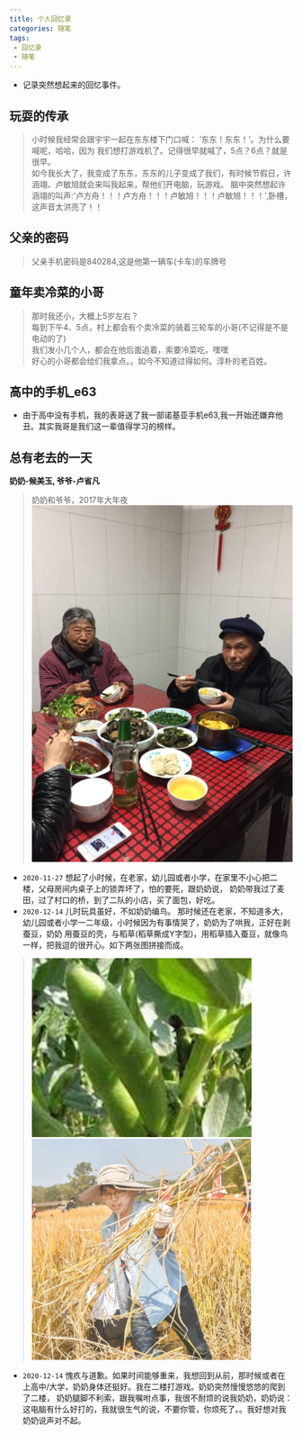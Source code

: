 ```yaml
---
title: 个人回忆录
categories: 随笔
tags: 
 - 回忆录
 - 随笔
---  
```

 
<Meta/>  
 
* 记录突然想起来的回忆事件。 

## 玩耍的传承
> 小时候我经常会跟宇宇一起在东东楼下门口喊： ‘东东！东东！’。为什么要喊呢，哈哈，因为
> 我们想打游戏机了。记得很早就喊了，5点？6点？就是很早。  
> 如今我长大了，我变成了东东，东东的儿子变成了我们，有时候节假日，许涵翊、卢敏旭就会来叫我起来，帮他们开电脑，玩游戏。
> 脑中突然想起许涵翊的叫声:'卢方舟！！！卢方舟！！！卢敏旭！！！卢敏旭！！！',卧槽，这声音太洪亮了！！

## 父亲的密码
> 父亲手机密码是840284,这是他第一辆车(卡车)的车牌号

## 童年卖冷菜的小哥
> 那时我还小，大概上5岁左右？  
> 每到下午4、5点，村上都会有个卖冷菜的骑着三轮车的小哥(不记得是不是电动的了)  
> 我们发小几个人，都会在他后面追着，索要冷菜吃，嘿嘿  
> 好心的小哥都会给们我拿点。。如今不知道过得如何。淳朴的老百姓。  

## 高中的手机_e63
* 由于高中没有手机，我的表哥送了我一部诺基亚手机e63,我一开始还嫌弃他丑。其实我哥是我们这一辈值得学习的榜样。

## 总有老去的一天 
**奶奶-候美玉, 爷爷-卢省凡**
>奶奶和爷爷，2017年大年夜
> ![奶奶和爷爷，2017年大年夜](../../.vuepress/public/img/huiyilv/nainaiyeye.png) 
* `2020-11-27` 想起了小时候，在老家，幼儿园或者小学，在家里不小心把二楼，父母房间内桌子上的锁弄坏了，怕的要死，跟奶奶说，
奶奶带我过了麦田，过了村口的桥，到了二队的小店，买了面包，好吃。
* `2020-12-14` 儿时玩具虽好，不如奶奶编鸟。 那时候还在老家，不知道多大，幼儿园或者小学一二年级，小时候因为有事情哭了，奶奶为了哄我，正好在剥蚕豆，奶奶
用蚕豆的壳，与稻草(稻草撕成Y字型)，用稻草插入蚕豆，就像鸟一样，把我逗的很开心。如下两张图拼接而成。  
>![](../../.vuepress/public/img/huiyilv/caidou.png) 
>![](../../.vuepress/public/img/huiyilv/shuidao.png)  

* `2020-12-14` 愧疚与道歉。如果时间能够重来，我想回到从前，那时候或者在上高中/大学，奶奶身体还挺好。我在二楼打游戏。奶奶突然慢慢悠悠的爬到了二楼，
奶奶腿脚不利索，跟我嘱咐点事，我很不耐烦的说我奶奶，奶奶说：这电脑有什么好打的，我就很生气的说，不要你管，你烦死了。。我好想对我奶奶说声对不起。

